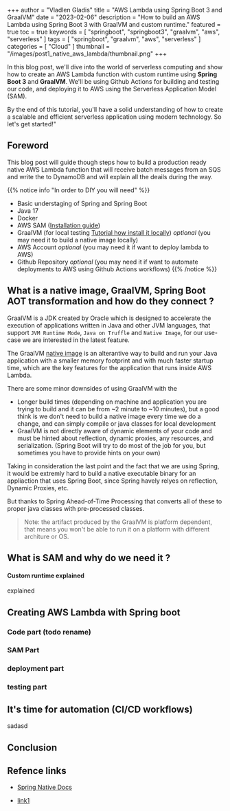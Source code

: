 +++
author = "Vladlen Gladis"
title = "AWS Lambda using Spring Boot 3 and GraalVM"
date = "2023-02-06"
description = "How to build an AWS Lambda using Spring Boot 3 with GraalVM and custom runtime."
featured = true
toc = true
keywords = [
    "springboot",
    "springboot3",
    "graalvm",
    "aws",
    "serverless"
]
tags = [
    "springboot",
    "graalvm",
    "aws",
    "serverless"
]
categories = [
    "Cloud"
]
thumbnail = "/images/post1_native_aws_lambda/thumbnail.png"
+++

In this blog post, we'll dive into the world of serverless computing and show how to create an AWS Lambda function with custom runtime using **Spring Boot 3** and **GraalVM**. We'll be using Github Actions for building and testing our code, and deploying it to AWS using the Serverless Application Model (SAM).

By the end of this tutorial, you'll have a solid understanding of how to create a scalable and efficient serverless application using modern technology. So let's get started!"

<!--more-->

## Foreword
This blog post will guide though steps how to build a production ready native AWS Lambda function that will receive batch messages from an SQS and write the to DynamoDB and will explain all the deails during the way.

{{% notice info "In order to DIY you will need" %}}
* Basic understaging of Spring and Spring Boot
* Java 17
* Docker
* AWS SAM ([Installation guide](https://docs.aws.amazon.com/serverless-application-model/latest/developerguide/install-sam-cli.html))
* GraalVM (for local testing [Tutorial how install it locally](/tutorial/2023/manage_multiple_jdk/)) *optional* (you may need it to build a native image locally)
* AWS Account *optional* (you may need it if want to deploy lambda to AWS)
* Github Repository *optional* (you may need it if want to automate deployments to AWS using Github Actions workflows)
{{% /notice %}}

## What is a native image, GraalVM, Spring Boot AOT transformation and how do they connect ?
GraalVM is a JDK created by Oracle which is designed to accelerate the execution of applications written in Java and other JVM languages, that support `JVM Runtime Mode`, `Java on Truffle` and `Native Image`, for our use-case we are interested in the latest feature.

The GraalVM [native image](https://www.graalvm.org/22.0/reference-manual/native-image/) is an alterantive way to build and run your Java application with a smaller memory footprint and with much faster startup time, which are the key features for the application that runs inside AWS Lambda.

There are some minor downsides of using GraalVM with the
* Longer build times (depending on machine and application you are trying to build and it can be from ~2 minute to ~10 minutes), but a good think is we don't need to build a native image every time we do a change, and can simply compile or java classes for local development
* GraalVM is not directly aware of dynamic elements of your code and must be hinted about reflection, dynamic proxies, any resources, and serialization. (Spring Boot will try to do most of the job for you, but sometimes you have to provide hints on your own)


Taking in consideration the last point and the fact that we are using Spring, it would be extremly hard to build a native executable binary for an appliaction that uses Spring Boot, since Spring havely relyes on reflection, Dynamic Proxies, etc.

But thanks to Spring Ahead-of-Time Processing that converts all of these to proper java classes with pre-processed classes.




> Note: the artifact produced by the GraalVM is platform dependent, that means you won't be able to run it on a platform with different architure or OS.

## What is SAM and why do we need it ?
####
#### Custom runtime explained
explained
## Creating AWS Lambda with Spring boot
### Code part (todo rename)
### SAM Part
### deployment part
### testing part
## It's time for automation (CI/CD workflows)
sadasd


## Conclusion

## Refence links
* [Spring Native Docs](https://docs.spring.io/spring-boot/docs/current/reference/html/native-image.html)

* [link1]()